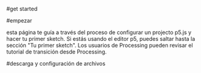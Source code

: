 #get started

#empezar

esta página te guía a través del proceso de configurar un projecto p5.js y hacer tu primer sketch. Si estás usando el editor p5, puedes
saltar hasta la sección "Tu primer sketch". Los usuarios de Processing pueden revisar el tutorial de transición desde Processing.

#descarga y configuración de archivos
